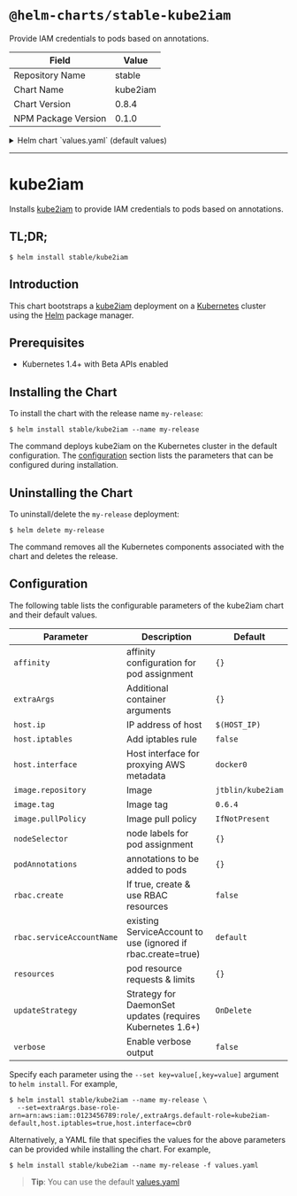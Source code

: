 # `@helm-charts/stable-kube2iam`

Provide IAM credentials to pods based on annotations.

| Field               | Value    |
| ------------------- | -------- |
| Repository Name     | stable   |
| Chart Name          | kube2iam |
| Chart Version       | 0.8.4    |
| NPM Package Version | 0.1.0    |

<details>

<summary>Helm chart `values.yaml` (default values)</summary>

```yaml
extraArgs: {}
#   base-role-arn: arn:aws:iam::0123456789:role/
#   default-role: kube2iam-default
#   api-server: ...
#   api-token: ...

host:
  ip: $(HOST_IP)
  iptables: false
  interface: docker0
  port: 8181

image:
  repository: jtblin/kube2iam
  tag: 0.10.0
  pullPolicy: IfNotPresent

# AWS Access keys to inject as environment variables
aws:
  secret_key: ''
  access_key: ''
  region: ''

## Node labels for pod assignment
## Ref: https://kubernetes.io/docs/concepts/configuration/assign-pod-node/
##
nodeSelector: {}

## Affinity configuration for pod assignment
## Ref: https://kubernetes.io/docs/concepts/configuration/assign-pod-node/
##
affinity: {}

## Annotations to be added to pods
##
podAnnotations: {}

podLabels: {}

rbac:
  ## If true, create & use RBAC resources
  ##
  create: false

  ## Ignored if rbac.create is true
  ##
  serviceAccountName: default

resources:
  {}
  # limits:
  #   cpu: 4m
  #   memory: 16Mi
  # requests:
  #   cpu: 4m
  #   memory: 16Mi

## Strategy for DaemonSet updates (requires Kubernetes 1.6+)
## Ref: https://kubernetes.io/docs/tasks/manage-daemon/update-daemon-set/
##
updateStrategy: OnDelete

verbose: false

tolerations: []
```

</details>

---

# kube2iam

Installs [kube2iam](https://github.com/jtblin/kube2iam) to provide IAM credentials to pods based on annotations.

## TL;DR;

```console
$ helm install stable/kube2iam
```

## Introduction

This chart bootstraps a [kube2iam](https://github.com/jtblin/kube2iam) deployment on a [Kubernetes](http://kubernetes.io) cluster using the [Helm](https://helm.sh) package manager.

## Prerequisites

- Kubernetes 1.4+ with Beta APIs enabled

## Installing the Chart

To install the chart with the release name `my-release`:

```console
$ helm install stable/kube2iam --name my-release
```

The command deploys kube2iam on the Kubernetes cluster in the default configuration. The [configuration](#configuration) section lists the parameters that can be configured during installation.

## Uninstalling the Chart

To uninstall/delete the `my-release` deployment:

```console
$ helm delete my-release
```

The command removes all the Kubernetes components associated with the chart and deletes the release.

## Configuration

The following table lists the configurable parameters of the kube2iam chart and their default values.

| Parameter                 | Description                                                  | Default           |
| ------------------------- | ------------------------------------------------------------ | ----------------- |
| `affinity`                | affinity configuration for pod assignment                    | `{}`              |
| `extraArgs`               | Additional container arguments                               | `{}`              |
| `host.ip`                 | IP address of host                                           | `$(HOST_IP)`      |
| `host.iptables`           | Add iptables rule                                            | `false`           |
| `host.interface`          | Host interface for proxying AWS metadata                     | `docker0`         |
| `image.repository`        | Image                                                        | `jtblin/kube2iam` |
| `image.tag`               | Image tag                                                    | `0.6.4`           |
| `image.pullPolicy`        | Image pull policy                                            | `IfNotPresent`    |
| `nodeSelector`            | node labels for pod assignment                               | `{}`              |
| `podAnnotations`          | annotations to be added to pods                              | `{}`              |
| `rbac.create`             | If true, create & use RBAC resources                         | `false`           |
| `rbac.serviceAccountName` | existing ServiceAccount to use (ignored if rbac.create=true) | `default`         |
| `resources`               | pod resource requests & limits                               | `{}`              |
| `updateStrategy`          | Strategy for DaemonSet updates (requires Kubernetes 1.6+)    | `OnDelete`        |
| `verbose`                 | Enable verbose output                                        | `false`           |

Specify each parameter using the `--set key=value[,key=value]` argument to `helm install`. For example,

```console
$ helm install stable/kube2iam --name my-release \
  --set=extraArgs.base-role-arn=arn:aws:iam::0123456789:role/,extraArgs.default-role=kube2iam-default,host.iptables=true,host.interface=cbr0
```

Alternatively, a YAML file that specifies the values for the above parameters can be provided while installing the chart. For example,

```console
$ helm install stable/kube2iam --name my-release -f values.yaml
```

> **Tip**: You can use the default [values.yaml](values.yaml)
